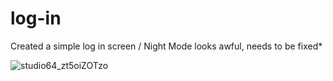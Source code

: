 # log-in
Created a simple log in screen / Night Mode looks awful, needs to be fixed*

![studio64_zt5oiZOTzo](https://user-images.githubusercontent.com/34357886/139409049-9f82f1bc-fd79-4d2a-a786-332bcd62e896.png)

